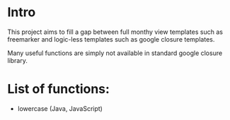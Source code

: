 # Intro 

This project aims to fill a gap between full monthy view templates such as freemarker and logic-less templates such as
google closure templates.

Many useful functions are simply not available in standard google closure library.

# List of functions:
- lowercase (Java, JavaScript)
